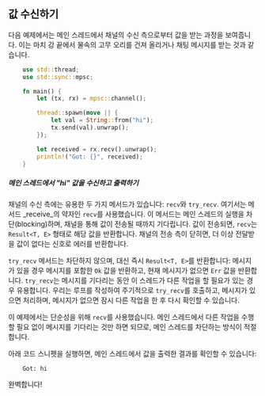 ## 값 수신하기

다음 예제에서는 메인 스레드에서 채널의 수신 측으로부터 값을 받는 과정을 보여줍니다. 이는 마치 강 끝에서 물속의 고무 오리를 건져 올리거나 채팅 메시지를 받는 것과 같습니다.

```rust
    use std::thread;
    use std::sync::mpsc;

    fn main() {
        let (tx, rx) = mpsc::channel();

        thread::spawn(move || {
            let val = String::from("hi");
            tx.send(val).unwrap();
        });

        let received = rx.recv().unwrap();
        println!("Got: {}", received);
    }
```

##### 메인 스레드에서 "hi" 값을 수신하고 출력하기

채널의 수신 측에는 유용한 두 가지 메서드가 있습니다: `recv`와 `try_recv`. 여기서는 메서드 _receive_의 약자인 `recv`를 사용했습니다. 이 메서드는 메인 스레드의 실행을 차단(blocking)하며, 채널을 통해 값이 전송될 때까지 기다립니다. 값이 전송되면, `recv`는 `Result<T, E>` 형태로 해당 값을 반환합니다. 채널의 전송 측이 닫히면, 더 이상 전달받을 값이 없다는 신호로 에러를 반환합니다.

`try_recv` 메서드는 차단하지 않으며, 대신 즉시 `Result<T, E>`를 반환합니다: 메시지가 있을 경우 메시지를 포함한 `Ok` 값을 반환하고, 현재 메시지가 없으면 `Err` 값을 반환합니다. `try_recv`는 메시지를 기다리는 동안 이 스레드가 다른 작업을 할 필요가 있는 경우 유용합니다. 우리는 루프를 작성하여 주기적으로 `try_recv`를 호출하고, 메시지가 있으면 처리하며, 메시지가 없으면 잠시 다른 작업을 한 후 다시 확인할 수 있습니다.

이 예제에서는 단순성을 위해 `recv`를 사용했습니다. 메인 스레드에서 다른 작업을 수행할 필요 없이 메시지를 기다리는 것만 하면 되므로, 메인 스레드를 차단하는 방식이 적절합니다.

아래 코드 스니펫을 실행하면, 메인 스레드에서 값을 출력한 결과를 확인할 수 있습니다:

```text
    Got: hi
```

완벽합니다!